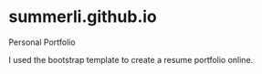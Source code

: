 # summerli.github.io
Personal Portfolio

I used the bootstrap template to create a resume portfolio online.
